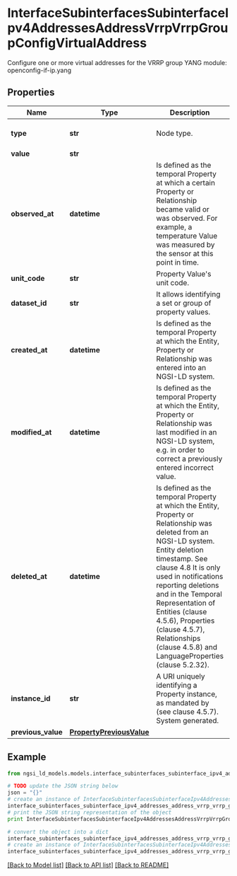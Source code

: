 # InterfaceSubinterfacesSubinterfaceIpv4AddressesAddressVrrpVrrpGroupConfigVirtualAddress

Configure one or more virtual addresses for the VRRP group  YANG module: openconfig-if-ip.yang 

## Properties

Name | Type | Description | Notes
------------ | ------------- | ------------- | -------------
**type** | **str** | Node type.  | [optional] [default to 'Property']
**value** | **str** |  | 
**observed_at** | **datetime** | Is defined as the temporal Property at which a certain Property or Relationship became valid or was observed. For example, a temperature Value was measured by the sensor at this point in time.  | [optional] 
**unit_code** | **str** | Property Value&#39;s unit code.  | [optional] 
**dataset_id** | **str** | It allows identifying a set or group of property values.  | [optional] 
**created_at** | **datetime** | Is defined as the temporal Property at which the Entity, Property or Relationship was entered into an NGSI-LD system.  | [optional] [readonly] 
**modified_at** | **datetime** | Is defined as the temporal Property at which the Entity, Property or Relationship was last modified in an NGSI-LD system, e.g. in order to correct a previously entered incorrect value.  | [optional] [readonly] 
**deleted_at** | **datetime** | Is defined as the temporal Property at which the Entity, Property or Relationship was deleted from an NGSI-LD system.  Entity deletion timestamp. See clause 4.8 It is only used in notifications reporting deletions and in the Temporal Representation of Entities (clause 4.5.6), Properties (clause 4.5.7), Relationships (clause 4.5.8) and LanguageProperties (clause 5.2.32).  | [optional] [readonly] 
**instance_id** | **str** | A URI uniquely identifying a Property instance, as mandated by (see clause 4.5.7). System generated.  | [optional] [readonly] 
**previous_value** | [**PropertyPreviousValue**](PropertyPreviousValue.md) |  | [optional] 

## Example

```python
from ngsi_ld_models.models.interface_subinterfaces_subinterface_ipv4_addresses_address_vrrp_vrrp_group_config_virtual_address import InterfaceSubinterfacesSubinterfaceIpv4AddressesAddressVrrpVrrpGroupConfigVirtualAddress

# TODO update the JSON string below
json = "{}"
# create an instance of InterfaceSubinterfacesSubinterfaceIpv4AddressesAddressVrrpVrrpGroupConfigVirtualAddress from a JSON string
interface_subinterfaces_subinterface_ipv4_addresses_address_vrrp_vrrp_group_config_virtual_address_instance = InterfaceSubinterfacesSubinterfaceIpv4AddressesAddressVrrpVrrpGroupConfigVirtualAddress.from_json(json)
# print the JSON string representation of the object
print InterfaceSubinterfacesSubinterfaceIpv4AddressesAddressVrrpVrrpGroupConfigVirtualAddress.to_json()

# convert the object into a dict
interface_subinterfaces_subinterface_ipv4_addresses_address_vrrp_vrrp_group_config_virtual_address_dict = interface_subinterfaces_subinterface_ipv4_addresses_address_vrrp_vrrp_group_config_virtual_address_instance.to_dict()
# create an instance of InterfaceSubinterfacesSubinterfaceIpv4AddressesAddressVrrpVrrpGroupConfigVirtualAddress from a dict
interface_subinterfaces_subinterface_ipv4_addresses_address_vrrp_vrrp_group_config_virtual_address_form_dict = interface_subinterfaces_subinterface_ipv4_addresses_address_vrrp_vrrp_group_config_virtual_address.from_dict(interface_subinterfaces_subinterface_ipv4_addresses_address_vrrp_vrrp_group_config_virtual_address_dict)
```
[[Back to Model list]](../README.md#documentation-for-models) [[Back to API list]](../README.md#documentation-for-api-endpoints) [[Back to README]](../README.md)


